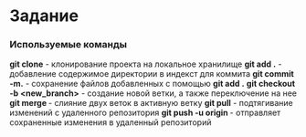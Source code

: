 # Задание

### Используемые команды

**git clone** - клонирование проекта на локальное хранилище
**git add .** - добавление содержимое директории в индекст для коммита 
**git commit -m.** - сохранение файлов добавленных с помощью **git add .**
**git checkout -b <new_branch>** - создание новой ветки, а также переключение на нее
**git merge <branch>** - слияние двух веток в активную ветку
**git pull** - подтягивание изменений с удаленного репозитория
**git push -u origin <branch>** - отправляет сохраненные изменения в удаленный репозиторий